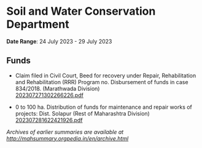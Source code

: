 # Soil and Water Conservation Department

**Date Range**: 24 July 2023 - 29 July 2023


## Funds
- Claim filed in Civil Court, Beed for recovery under Repair, Rehabilitation and Rehabilitation (RRR) Program no. Disbursement of funds in case 834/2018. (Marathwada Division)\
  [202307271302266226.pdf](https://gr.maharashtra.gov.in/Site/Upload/Government%20Resolutions/English/202307271302266226.pdf)

- 0 to 100 ha. Distribution of funds for maintenance and repair works of projects: Dist. Solapur (Rest of Maharashtra Division)\
  [202307281622421926.pdf](https://gr.maharashtra.gov.in/Site/Upload/Government%20Resolutions/English/202307281622421926.pdf)


*Archives of earlier summaries are available at http://mahsummary.orgpedia.in/en/archive.html*